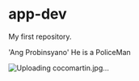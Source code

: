 # app-dev
My first repository.

'Ang Probinsyano' 
He is a PoliceMan

![Uploading cocomartin.jpg…]()
